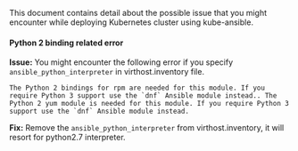 This document contains detail about the possible issue that you might encounter while deploying Kubernetes cluster using kube-ansible.

#### Python 2 binding related error

**Issue:** You might encounter the following error if you specify `ansible_python_interpreter` in virthost.inventory file.
```
The Python 2 bindings for rpm are needed for this module. If you require Python 3 support use the `dnf` Ansible module instead.. The Python 2 yum module is needed for this module. If you require Python 3 support use the `dnf` Ansible module instead.

```
**Fix:** Remove the `ansible_python_interpreter` from virthost.inventory, it will resort for python2.7 interpreter.
